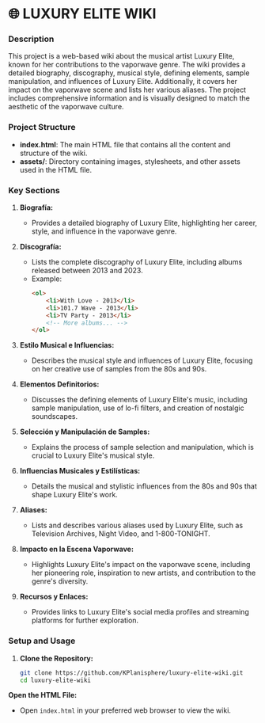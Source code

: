 # 🌐 LUXURY ELITE WIKI

### Description

This project is a web-based wiki about the musical artist Luxury Elite, known for her contributions to the vaporwave genre. The wiki provides a detailed biography, discography, musical style, defining elements, sample manipulation, and influences of Luxury Elite. Additionally, it covers her impact on the vaporwave scene and lists her various aliases. The project includes comprehensive information and is visually designed to match the aesthetic of the vaporwave culture.

### Project Structure

- **index.html**: The main HTML file that contains all the content and structure of the wiki.
- **assets/**: Directory containing images, stylesheets, and other assets used in the HTML file.

### Key Sections

1. **Biografía:**
    - Provides a detailed biography of Luxury Elite, highlighting her career, style, and influence in the vaporwave genre.

2. **Discografía:**
    - Lists the complete discography of Luxury Elite, including albums released between 2013 and 2023. 
    - Example:
      ```html
      <ol>
          <li>With Love - 2013</li>
          <li>101.7 Wave - 2013</li>
          <li>TV Party - 2013</li>
          <!-- More albums... -->
      </ol>
      ```

3. **Estilo Musical e Influencias:**
    - Describes the musical style and influences of Luxury Elite, focusing on her creative use of samples from the 80s and 90s.
    
4. **Elementos Definitorios:**
    - Discusses the defining elements of Luxury Elite's music, including sample manipulation, use of lo-fi filters, and creation of nostalgic soundscapes.

5. **Selección y Manipulación de Samples:**
    - Explains the process of sample selection and manipulation, which is crucial to Luxury Elite's musical style.
    
6. **Influencias Musicales y Estilísticas:**
    - Details the musical and stylistic influences from the 80s and 90s that shape Luxury Elite's work.

7. **Aliases:**
    - Lists and describes various aliases used by Luxury Elite, such as Television Archives, Night Video, and 1-800-TONIGHT.

8. **Impacto en la Escena Vaporwave:**
    - Highlights Luxury Elite's impact on the vaporwave scene, including her pioneering role, inspiration to new artists, and contribution to the genre's diversity.

9. **Recursos y Enlaces:**
    - Provides links to Luxury Elite's social media profiles and streaming platforms for further exploration.

### Setup and Usage

1. **Clone the Repository:**
   ```sh
   git clone https://github.com/KPlanisphere/luxury-elite-wiki.git
   cd luxury-elite-wiki
   ```
**Open the HTML File:**

-   Open `index.html` in your preferred web browser to view the wiki.